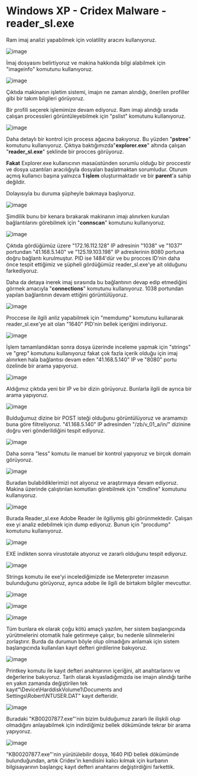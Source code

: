 # Windows XP - Cridex Malware - reader_sl.exe

Ram imaj analizi yapabilmek için volatility aracını kullanıyoruz. 

![image](https://user-images.githubusercontent.com/65306271/189488767-d8454039-53eb-4348-8450-10dfff41eb73.png)

İmaj dosyasını belirtiyoruz ve makina hakkında bilgi alabilmek için "imageinfo" komutunu kullanıyoruz.

![image](https://user-images.githubusercontent.com/65306271/192135310-00699925-b0a8-49ee-902b-8328006665b7.png)

Çıktıda makinanın işletim sistemi, imajın ne zaman alındığı, önerilen profiller gibi bir takım bilgileri görüyoruz. 

Bir profili seçerek işlemimize devam ediyoruz. Ram imajı alındığı sırada çalışan processleri görüntüleyebilmek için "pslist" komutunu kullanıyoruz.

![image](https://user-images.githubusercontent.com/65306271/192135419-d6d895eb-3002-4f4a-acfa-03d62952a4f5.png)

Daha detaylı bir kontrol için process ağacına bakıyoruz. Bu yüzden "**pstree**" komutunu kullanıyoruz. Çıktıya baktığımızda"**explorer.exe**" altında çalışan "**reader_sl.exe**" şeklinde bir procces görüyoruz.

**Fakat** Explorer.exe kullanıcının masaüstünden sorumlu olduğu bir proccestir ve dosya uzantıları aracılığıyla dosyaları başlatmaktan sorumludur.  Oturum açmış kullanıcı başına yalnızca **1 işlem** oluşturmaktadır ve bir **parent**'a sahip değildir.

Dolayısıyla bu duruma şüpheyle bakmaya başlıyoruz.

![image](https://user-images.githubusercontent.com/65306271/192136036-1d34a6b9-10ee-4904-b949-2cc791c16c0d.png)

Şimdilik bunu bir kenara bırakarak makinanın imajı alınırken kurulan bağlantılarını görebilmek için "**connscan**" komutunu kullanıyoruz.

![image](https://user-images.githubusercontent.com/65306271/192137377-edfe9ce6-0790-46df-b328-078b2f3bc952.png)

Çıktıda gördüğümüz üzere "172.16.112.128" IP adresinin "1038" ve "1037" portundan "41.168.5.140" ve "125.19.103.198" IP adreslerinin 8080 portuna doğru bağlantı kurulmuştur. PID ise 1484'dür ve bu procces ID'nin daha önce tespit ettiğimiz ve şüpheli gördüğümüz reader_sl.exe'ye ait olduğunu farkediyoruz.


Daha da detaya inerek imaj sırasında bu bağlantının devap edip etmediğini görmek amacıyla "**connections**" komutunu kullanıyoruz. 1038 portundan yapılan bağlantının devam ettiğini görüntülüyoruz.

![image](https://user-images.githubusercontent.com/65306271/192137407-c10de5b7-c2e6-439d-9804-765c4958f8e3.png)

Proccese ile ilgili anliz yapabilmek için "memdump" komutunu kullanarak reader_sl.exe'ye ait olan "1640" PID'nin bellek içeriğini indiriyoruz.

![image](https://user-images.githubusercontent.com/65306271/192137624-00a5a00e-9ccd-4f0d-919b-718841e093f0.png)

İşlem tamamlandıktan sonra dosya üzerinde inceleme yapmak için "strings" ve  "grep" komutunu kullanıyoruz fakat çok fazla içerik olduğu için imaj alınırken hala bağlantısı devam eden "41.168.5.140" IP ve "8080" portu özelinde bir arama yapıyoruz.

![image](https://user-images.githubusercontent.com/65306271/192138765-f163c0c0-3152-4eab-a71f-2794c8494175.png)

Aldığımız çıktıda yeni bir IP ve bir dizin görüyoruz. Bunlarla ilgili de ayrıca bir arama yapıyoruz.

![image](https://user-images.githubusercontent.com/65306271/192138821-4bee8a2d-4ea0-407c-82c5-9df5766b20cf.png)

Bulduğumuz dizine bir POST isteği olduğunu görüntülüyoruz ve aramamızı buna göre filtreliyoruz. "41.168.5.140" IP adresinden "/zb/v_01_a/in/" dizinine doğru veri gönderildiğini tespit ediyoruz. 

![image](https://user-images.githubusercontent.com/65306271/192139005-841f904d-2197-4010-84fe-628ddb4f365c.png)

Daha sonra "less" komutu ile manuel bir kontrol yapıyoruz ve birçok domain görüyoruz.

![image](https://user-images.githubusercontent.com/65306271/192139340-bbbf2990-5380-4aa7-a1cc-63a7f24a8abd.png)

Buradan bulabildiklerimizi not alıyoruz ve araştırmaya devam ediyoruz. Makina üzerinde çalıştırılan komutları görebilmek için "cmdline" komutunu kullanıyoruz.

![image](https://user-images.githubusercontent.com/65306271/192139550-3a187f3c-ae37-45aa-84d6-41b3670c5ea0.png)

Burada Reader_sl.exe Adobe Reader ile ilgiliymiş gibi görünmektedir. Çalışan exe yi analiz edebilmek için dump ediyoruz. Bunun için "procdump" komutunu kullanıyoruz.

![image](https://user-images.githubusercontent.com/65306271/192139831-f1402c5d-6d55-4ea6-8844-576cc69bfe95.png)

EXE indikten sonra virustotale atıyoruz ve zararlı olduğunu tespit ediyoruz.

![image](https://user-images.githubusercontent.com/65306271/192139979-b82a5aef-2b6d-4c41-ad18-9c11c12a93d8.png)

Strings komutu ile exe'yi incelediğimizde ise Meterpreter imzasının bulunduğunu görüyoruz, ayrıca adobe ile ilgili de birtakım bilgiler mevcuttur.

![image](https://user-images.githubusercontent.com/65306271/192140035-ba30210d-7121-4c0a-b17f-bc64d92e362e.png)

![image](https://user-images.githubusercontent.com/65306271/192140054-6bb1dcde-2c87-4a47-aff0-e503d57b9ab7.png)

![image](https://user-images.githubusercontent.com/65306271/192140562-97e05586-eca1-4aac-b705-4875951a355e.png)


Tüm bunlara ek olarak çoğu kötü amaçlı yazılım, her sistem başlangıcında yürütmelerini otomatik hale getirmeye çalışır, bu nedenle silinmelerini zorlaştırır. Burda da durumun böyle olup olmadığını anlamak için sistem başlangıcında kullanılan kayıt defteri girdilerine bakıyoruz.

![image](https://user-images.githubusercontent.com/65306271/192141080-cfbea23c-dd9c-409a-b8fe-bf3cd742667a.png)

Printkey komutu ile kayıt defteri anahtarının içeriğini, alt anahtarlarını ve değerlerine bakıyoruz. Tarih olarak kıyasladığımızda ise imajın alındığı tarihe en yakın  zamanda değiştirilen tek kayıt“\Device\HarddiskVolume1\Documents and Settings\Robert\NTUSER.DAT” kayıt defteridir.

![image](https://user-images.githubusercontent.com/65306271/192141217-b6f153c2-39e2-4588-b159-fc468b221f7d.png)

Buradaki "KB00207877.exe"'nin bizim bulduğumuz zararlı ile ilişkili olup olmadığını anlayabilmek için indirdiğimiz bellek dökümünde tekrar bir arama yapıyoruz.

![image](https://user-images.githubusercontent.com/65306271/192141371-3b01fa46-dfce-4685-9c2a-2773dc3ced39.png)

"KB00207877.exe"'nin yürütülebilir dosya, 1640 PID bellek dökümünde bulunduğundan, artık Cridex'in kendisini kalıcı kılmak için kurbanın bilgisayarının başlangıç kayıt defteri anahtarını değiştirdiğini farkettik.
